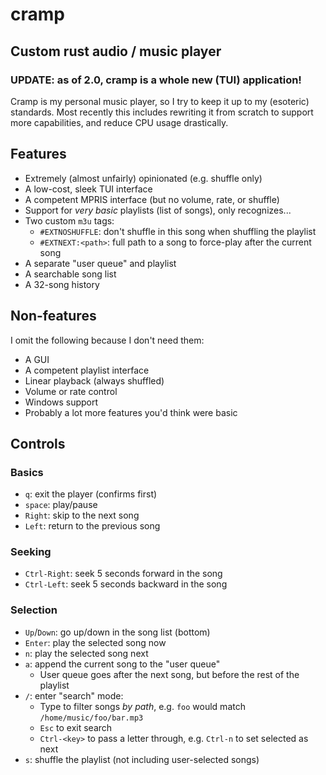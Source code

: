 # cramp
## Custom rust audio / music player

### UPDATE: as of 2.0, cramp is a whole new (TUI) application!

Cramp is my personal music player, so I try to keep it up to my (esoteric)
standards. Most recently this includes rewriting it from scratch to support more
capabilities, and reduce CPU usage drastically.

## Features

- Extremely (almost unfairly) opinionated (e.g. shuffle only)
- A low-cost, sleek TUI interface
- A competent MPRIS interface (but no volume, rate, or shuffle)
- Support for *very basic* playlists (list of songs), only recognizes...
- Two custom `m3u` tags:
    - `#EXTNOSHUFFLE`: don't shuffle in this song when shuffling the playlist
    - `#EXTNEXT:<path>`: full path to a song to force-play after the current song
- A separate "user queue" and playlist
- A searchable song list
- A 32-song history

## Non-features

I omit the following because I don't need them:

- A GUI
- A competent playlist interface
- Linear playback (always shuffled)
- Volume or rate control
- Windows support
- Probably a lot more features you'd think were basic

## Controls

### Basics
- `q`: exit the player (confirms first)
- `space`: play/pause
- `Right`: skip to the next song
- `Left`: return to the previous song

### Seeking
- `Ctrl-Right`: seek 5 seconds forward in the song
- `Ctrl-Left`: seek 5 seconds backward in the song

### Selection
- `Up`/`Down`: go up/down in the song list (bottom)
- `Enter`: play the selected song now
- `n`: play the selected song next
- `a`: append the current song to the "user queue"
    - User queue goes after the next song, but before the rest of the playlist
- `/`: enter "search" mode:
    - Type to filter songs *by path*, e.g. `foo` would match
      `/home/music/foo/bar.mp3`
    - `Esc` to exit search
    - `Ctrl-<key>` to pass a letter through, e.g. `Ctrl-n` to set selected as
      next
- `s`: shuffle the playlist (not including user-selected songs)
